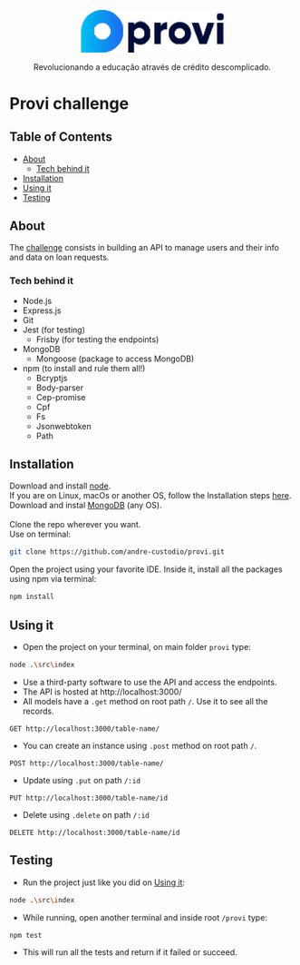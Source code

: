 <p align="center">
  <a href="https://provi.com.br/">
    <img src="media/provi_logo_nobg.png" alt="Logo" width=50% height=50%>
  </a>
  <p align="center">
  Revolucionando a educação através de crédito descomplicado.
  </p>
</p>

# Provi challenge

## Table of Contents

* [About](#about)
  * [Tech behind it](#tech-behind-it)
* [Installation](#installation)
* [Using it](#using-it)
* [Testing](#testing)


## About

The [challenge](https://github.com/provicapital/challenge_node) consists in building an API to manage users and their info and data on loan requests.

### Tech behind it
* Node.js
* Express.js
* Git
* Jest (for testing)
  * Frisby (for testing the endpoints)
* MongoDB
  * Mongoose (package to access MongoDB)
* npm (to install and rule them all!)
  * Bcryptjs
  * Body-parser
  * Cep-promise
  * Cpf
  * Fs
  * Jsonwebtoken
  * Path

## Installation

Download and install [node](https://nodejs.org/en/#home-downloadhead). <br>
If you are on Linux, macOs or another OS, follow the Installation steps [here](https://nodejs.org/en/download/package-manager/). <br>
Download and instal [MongoDB](https://docs.mongodb.com/manual/administration/install-community/) (any OS). <br> <br>
Clone the repo wherever you want. <br>
Use on terminal:
```sh
git clone https://github.com/andre-custodio/provi.git
```
Open the project using your favorite IDE. Inside it, install all the packages using npm via terminal:
```sh
npm install
```

## Using it

* Open the project on your terminal, on main folder `provi` type:
```sh
node .\src\index
```
* Use a third-party software to use the API and access the endpoints.
* The API is hosted at http://localhost:3000/
* All models have a `.get` method on root path `/`. Use it to see all the records.
```
GET http://localhost:3000/table-name/
```
* You can create an instance using `.post` method on root path `/`.
```
POST http://localhost:3000/table-name/
```
* Update using `.put` on path `/:id`
```
PUT http://localhost:3000/table-name/id
```
* Delete using `.delete` on path `/:id`
```
DELETE http://localhost:3000/table-name/id
```

## Testing

* Run the project just like you did on [Using it](#using-it):
```sh
node .\src\index
```
* While running, open another terminal and inside root `/provi` type:
```sh
npm test
```
* This will run all the tests and return if it failed or succeed.
